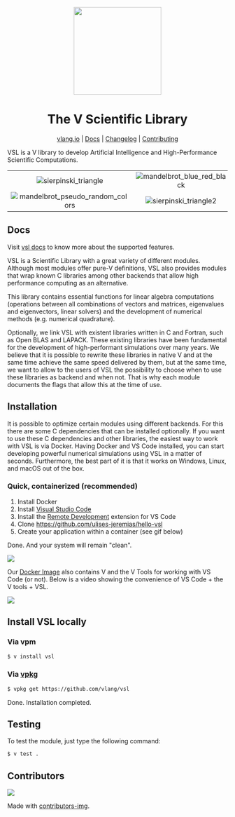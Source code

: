 <div align="center">
<p>
    <img
        style="width: 200px"
        width="200"
        src="https://raw.githubusercontent.com/vlang/vsl/master/static/vsl-logo.png?sanitize=true"
    >
</p>
<h1>The V Scientific Library</h1>

[vlang.io](https://vlang.io) |
[Docs](https://vlang.github.io/vsl) |
[Changelog](#) |
[Contributing](https://github.com/vlang/vsl/blob/master/CONTRIBUTING.md)

</div>

VSL is a V library to develop Artificial Intelligence and High-Performance Scientific Computations.

|                                                                                             |                                                                                       |                                                                       |                                                                              |
| :-----------------------------------------------------------------------------------------: | :-----------------------------------------------------------------------------------: | :-------------------------------------------------------------------: | :--------------------------------------------------------------------------: |
|       ![sierpinski_triangle](https://raw.githubusercontent.com/vlang/vsl/master/vcl/static/sierpinski_triangle.png)       | ![mandelbrot_blue_red_black](https://raw.githubusercontent.com/vlang/vsl/master/vcl/static/mandelbrot_blue_red_black.png) |   ![julia](https://raw.githubusercontent.com/vlang/vsl/master/vcl/static/julia.png)   | ![mandelbrot_basic](https://raw.githubusercontent.com/vlang/vsl/master/vcl/static/mandelbrot_basic.png) |
| ![mandelbrot_pseudo_random_colors](https://raw.githubusercontent.com/vlang/vsl/master/vcl/static/mandelbrot_pseudo_random_colors.png) |   ![sierpinski_triangle2](https://raw.githubusercontent.com/vlang/vsl/master/vcl/static/sierpinski_triangle2.png)    | ![julia_set](https://raw.githubusercontent.com/vlang/vsl/master/vcl/static/julia_set.png) |   ![julia_basic](https://raw.githubusercontent.com/vlang/vsl/master/vcl/static/julia_basic.png)    |

## Docs

Visit [vsl docs](https://vlang.github.io/vsl) to know more about the supported features.

VSL is a Scientific Library with a great variety of different modules.
Although most modules offer pure-V definitions, VSL also provides modules
that wrap known C libraries among other backends that allow
high performance computing as an alternative.

This library contains essential functions for linear algebra computations
(operations between all combinations of vectors and matrices, eigenvalues and eigenvectors,
linear solvers) and the development of numerical methods (e.g. numerical quadrature).

Optionally, we link VSL with existent libraries written 
in C and Fortran, such as Open BLAS and LAPACK.
These existing libraries have been fundamental for the development of high-performant
simulations over many years. We believe that it is possible to rewrite these
libraries in native V and at the same time achieve the same speed delivered by them, but at the same
time, we want to allow to the users of VSL the possibility to choose when to use these libraries
as backend and when not. That is why each module documents the flags that allow this at the
time of use.

## Installation

It is possible to optimize certain modules using different backends.
For this there are some C dependencies that can be installed optionally.
If you want to use these C dependencies and other libraries,
the easiest way to work with VSL is via Docker.
Having Docker and VS Code installed, you can start developing powerful numerical simulations
using VSL in a matter of seconds. Furthermore, the best part of it is that it works on
Windows, Linux, and macOS out of the box.

### Quick, containerized (recommended)

1. Install Docker
2. Install [Visual Studio Code](https://code.visualstudio.com/)
3. Install the [Remote Development](https://marketplace.visualstudio.com/items?itemName=ms-vscode-remote.vscode-remote-extensionpack) extension for VS Code
4. Clone https://github.com/ulises-jeremias/hello-vsl
5. Create your application within a container (see gif below)

Done. And your system will remain "clean".

![](https://raw.githubusercontent.com/vlang/vsl/master/static/vscode-open-in-container.gif)

Our [Docker Image](https://hub.docker.com/repository/docker/ulisesjeremias/vsl)
also contains V and the V Tools for working with VS Code (or not).
Below is a video showing the convenience of
VS Code + the V tools + VSL.

![](https://raw.githubusercontent.com/vlang/vsl/master/static/container.gif)

## Install VSL locally

### Via vpm

```sh
$ v install vsl
```

### Via [vpkg](https://github.com/v-pkg/vpkg)

```sh
$ vpkg get https://github.com/vlang/vsl
```

Done. Installation completed.

## Testing

To test the module, just type the following command:

```sh
$ v test .
```

## Contributors

<a href="https://github.com/vlang/vsl/contributors">
  <img src="https://contrib.rocks/image?repo=vlang/vsl"/>
</a>

Made with [contributors-img](https://contrib.rocks).

[awesomevbadge]: https://awesome.re/mentioned-badge.svg
[licensebadge]: https://img.shields.io/badge/License-MIT-blue.svg
[awesomevurl]: https://github.com/vlang/awesome-v/blob/master/README.md#scientific-computing
[licenseurl]: https://github.com/vlang/vsl/blob/master/LICENSE

